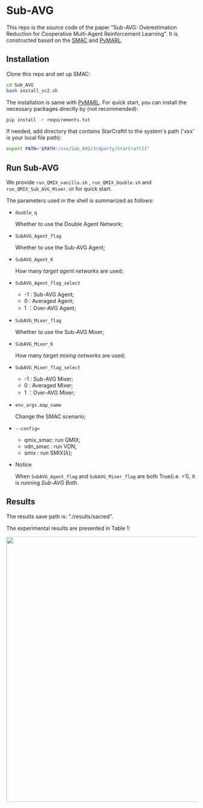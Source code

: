 # Sub-AVG

This repo is the source code of the paper "Sub-AVG: Overestimation Reduction for Cooperative Multi-Agent Reinforcement Learning". It is constructed based on the [SMAC](https://github.com/oxwhirl/smac) and [PyMARL](https://github.com/oxwhirl/pymarl).

## Installation

Clone this repo and set up SMAC:

```sh
cd Sub_AVG
bash install_sc2.sh
```

The installation is same with [PyMARL](https://github.com/oxwhirl/pymarl). For quick start, you can install the necessary packages directly by (not recommended):

```sh
pip install -r requirements.txt
```

If needed, add  directory that contains StarCraftII to the system's path ('xxx' is your local file path):

```sh
export PATH="$PATH:/xxx/Sub_AVG/3rdparty/StarCraftII"
```

## Run Sub-AVG

We provide  `run_QMIX_vanilla.sh` , `run_QMIX_Double.sh` and `run_QMIX_Sub_AVG_Mixer.sh` for quick start.

The parameters used in the shell is summarized as follows:

- `double_q`

  Whether to use the Double Agent Network;

- `SubAVG_Agent_flag`

  Whether to use the Sub-AVG Agent;

- `SubAVG_Agent_K`

  How many *target agent networks* are used;

- `SubAVG_Agent_flag_select`

  - -1 :   Sub-AVG Agent;   
  - 0  :   Averaged Agent;
  - 1  ：Over-AVG Agent;

- `SubAVG_Mixer_flag`

  Whether to use the Sub-AVG Mixer;

- `SubAVG_Mixer_K`

  How many *target mixing networks* are used;

- `SubAVG_Mixer_flag_select`

  - -1 :   Sub-AVG Mixer;   
  - 0  :   Averaged Mixer;
  - 1  ：Over-AVG Mixer;

- `env_args.map_name`

  Change the SMAC scenario;

- `--config=`

  - qmix_smac:  run QMIX;
  - vdn_smac  :  run  VDN;
  - smix              :  run SMIX($\lambda$);

- Notice

  When `SubAVG_Agent_flag` and `SubAVG_Mixer_flag` are both True(i.e. =1), it is running *Sub-AVG Both*.

## Results

The results save path is:  "./results/sacred".

The experimental results are presented in Table 1:

<img src='http://wl.lelego.top/Table1.png' style='width:700px'>

